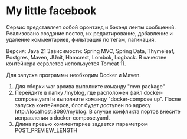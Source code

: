 # My little facebook

Сервис представляет собой фронтэнд и бэкэнд ленты сообщений. Реализовано создание постов, их редактирование, добавление и удаление комментариев, 
фильтрация по тегам, пагинация. 

Версия: Java 21
Зависимости: Spring MVC, Spring Data, Thymeleaf, Postgres, Maven, JUnit, Hamcrest, Lombok, Logback.
В качестве контейнера сервлетов используется Tomcat 11.

Для запуска программы необходим Docker и Maven. 
1) Для сборки war архива выполните команду "mvn package" 
2) Перейдите в папку /myblog, где расположен файл docker-compose.yaml и выполните команду "docker-compose up". После запуска контейнеров,
блог будет доступен по адресу http://localhost:8080/myblog. 
В случае конфликта портов внесите исправления в docker-compose.yaml.
3) Длина превью комментариев задается параметром POST_PREVIEW_LENGTH 
